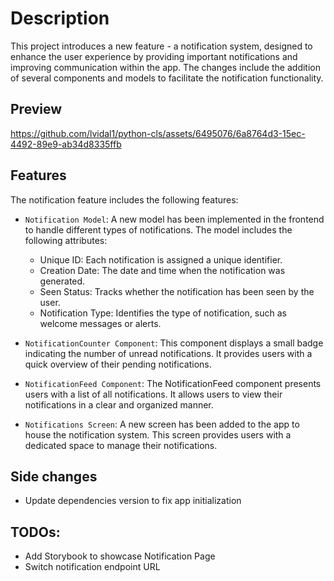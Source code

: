 # Description
This project introduces a new feature - a notification system, designed to enhance the user experience by providing important notifications and improving communication within the app. The changes include the addition of several components and models to facilitate the notification functionality.

## Preview

https://github.com/lvidal1/python-cls/assets/6495076/6a8764d3-15ec-4492-89e9-ab34d8335ffb

## Features
The notification feature includes the following features:

- `Notification Model`: A new model has been implemented in the frontend to handle different types of notifications. The model includes the following attributes:

  - Unique ID: Each notification is assigned a unique identifier.
  - Creation Date: The date and time when the notification was generated.
  - Seen Status: Tracks whether the notification has been seen by the user.
  - Notification Type: Identifies the type of notification, such as welcome messages or alerts.

- `NotificationCounter Component`: This component displays a small badge indicating the number of unread notifications. It provides users with a quick overview of their pending notifications.

- `NotificationFeed Component`: The NotificationFeed component presents users with a list of all notifications. It allows users to view their notifications in a clear and organized manner.

- `Notifications Screen`: A new screen has been added to the app to house the notification system. This screen provides users with a dedicated space to manage their notifications.

## Side changes
- Update dependencies version to fix app initialization

## TODOs:
- Add Storybook to showcase Notification Page
- Switch notification endpoint URL